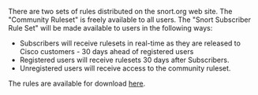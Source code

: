 There are two sets of rules distributed on the snort.org web site. The "Community Ruleset" is freely available to all users. The "Snort Subscriber Rule Set" will be made available to users in the following ways:

*	Subscribers will receive rulesets in real-time as they are released to Cisco customers - 30 days ahead of registered users
*	Registered users will receive rulesets 30 days after Subscribers.
*	Unregistered users will receive access to the community ruleset.

The rules are available for download [here](https://www.snort.org/downloads/#rule-downloads).
